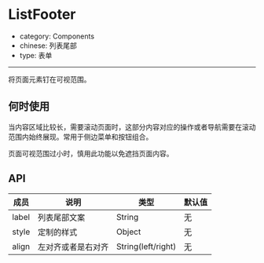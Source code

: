 # ListFooter

- category: Components
- chinese: 列表尾部
- type: 表单

---

将页面元素钉在可视范围。

## 何时使用

当内容区域比较长，需要滚动页面时，这部分内容对应的操作或者导航需要在滚动范围内始终展现。常用于侧边菜单和按钮组合。

页面可视范围过小时，慎用此功能以免遮挡页面内容。

## API


| 成员        | 说明           | 类型               | 默认值       |
|-------------|----------------|--------------------|--------------|
| label      | 列表尾部文案   | String        | 无
| style      | 定制的样式       | Object           | 无
| align      | 左对齐或者是右对齐   | String(left/right) | 无
